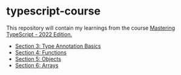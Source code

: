 # typescript-course

This repository will contain my learnings from the course [Mastering TypeScript - 2022 Edition.](https://www.udemy.com/course/learn-typescript/)

- [Section 3: Type Annotation Basics](./basics/)
- [Section 4: Functions](./functions/)
- [Section 5: Objects](./objects/)
- [Section 6: Arrays](./arrays/)